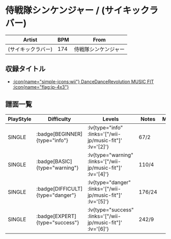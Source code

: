 # 侍戦隊シンケンジャー / (サイキックラバー)

|Artist|BPM|From|
|------|---|----|
|(サイキックラバー)|174|侍戦隊シンケンジャー|

## 収録タイトル

- [ :icon{name="simple-icons:wii"} DanceDanceRevolution MUSIC FIT :icon{name="flag:jp-4x3"} ](/wii-jp/music-fit)

## 譜面一覧

|PlayStyle|Difficulty|Levels|Notes|Movie|
|---------|----------|------|-----|-----|
|SINGLE| :badge[BEGINNER]{type="info"} | :lv{type="info" :links='["/wii-jp/music-fit"]' :lv='[2]'} |67/2||
|SINGLE| :badge[BASIC]{type="warning"} | :lv{type="warning" :links='["/wii-jp/music-fit"]' :lv='[4]'} |110/4||
|SINGLE| :badge[DIFFICULT]{type="danger"} | :lv{type="danger" :links='["/wii-jp/music-fit"]' :lv='[5]'} |176/24||
|SINGLE| :badge[EXPERT]{type="success"} | :lv{type="success" :links='["/wii-jp/music-fit"]' :lv='[6]'} |242/9||

